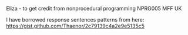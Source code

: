 Eliza - to get credit from nonprocedural programming NPRG005 MFF UK

I have borrowed response sentences patterns from here: https://gist.github.com/Thaenor/2c79139c4a2e9e5135c5